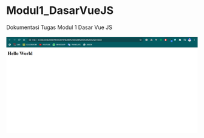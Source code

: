 # Modul1_DasarVueJS
Dokumentasi Tugas Modul 1 Dasar Vue JS
<br>
<br>
<img src="/images/Latihan1.png" alt="Dokumentasi Latihan 1"/>
